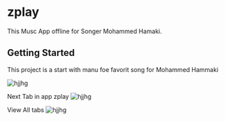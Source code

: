 # zplay

This Musc App offline for Songer Mohammed Hamaki.

## Getting Started

This project is a start with manu foe favorit song for Mohammed Hammaki 

<img src="https://github.com/ZainabNadeem/zplay/assets/53113955/9547e081-be7f-4b3e-b4fc-c4da2d71256a" alt="hjjhg">

Next Tab in app zplay 
<img src="https://github.com/ZainabNadeem/zplay/assets/53113955/8c10c3af-afb4-421d-a27c-b2f0cbdbde5e" alt="hjjhg">


View All tabs
<img src="https://github.com/ZainabNadeem/zplay/assets/53113955/f3489295-15f6-4322-9468-9da5b29629cc" alt="hjjhg">


